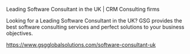 Leading Software Consultant in the UK | CRM Consulting firms 

Looking for a Leading Software Consultant in the UK? GSG provides the best software consulting services and perfect solutions to your business objectives.

https://www.gsgglobalsolutions.com/software-consultant-uk
